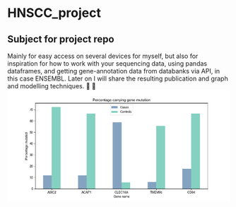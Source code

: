 # HNSCC_project

## Subject for project repo
Mainly for easy access on several devices for myself, but also for inspiration for
how to work with your sequencing data, using pandas dataframes, and getting gene-annotation data
from databanks via API, in this case ENSEMBL.
Later on I will share the resulting publication and graph and modelling techniques.
:panda_face: :snake:
![Graph of mutation prevalence for genes](Graphs/Mutation_Prevalence.png "Mutation Prevalence between cases and controls")
